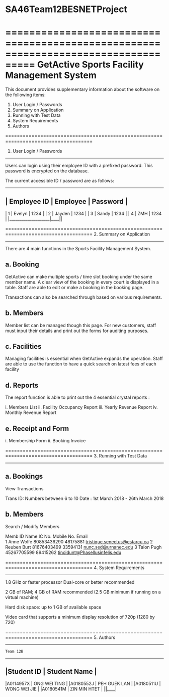 # SA46Team12BESNETProject
 
===================================================================================
		     		  	GetActive 
		     	    Sports Facility Management System
===================================================================================

This document provides supplementary information 
about the software on the following items:

1. User Login / Passwords
2. Summary on Application
3. Running with Test Data
4. System Requirements
5. Authors

====================================================================================
1. User Login / Passwords
____________________________________________________________________________________

Users can login using their employee ID with a prefixed password. This password is 
encrypted on the database.

The current accessible ID / password are as follows:
________________________________________________________________
|    Employee ID     |       Employee 	    |     Password     |
----------------------------------------------------------------
|         1          |        Evelyn	    |      1234        |
|         2          |        Jayden	    |      1234        |
|         3          |        Sandy	    |      1234        |
|         4          |        ZMH	    |      1234        |
|____________________|______________________|__________________|

====================================================================================
2. Summary on Application
____________________________________________________________________________________
There are 4 main functions in the Sports Facility Management System.

a. Booking
-----------------------
GetActive can make multiple sports / time slot booking under the same member name. 
A clear view of the booking in every court is displayed in a table. Staff are able 
to edit or make a booking in the booking page.

Transactions can also be searched through based on various requirements. 

b. Members
-----------------------
Member list can be managed though this page. For new customers, staff must input their 
details and print out the forms for auditing purposes.

c. Facilities
-------------------------
Managing facilities is essential when GetActive expands the operation. Staff are able 
to use the function to have a quick search on latest fees of each facility

d. Reports
------------------------
The report function is able to print out the 4 essential crystal reports :

i.   Members List
ii.  Facility Occupancy Report
iii. Yearly Revenue Report
iv.  Monthly Revenue Report

e. Receipt and Form
------------------------
i. Membership Form
ii. Booking Invoice


====================================================================================
3. Running with Test Data
____________________________________________________________________________________

a. Bookings
------------------------------------
View Transactions

Trans ID: Numbers between 6 to 10
Date 	: 1st March 2018 - 26th March 2018

b. Members
------------------------------------
Search / Modify Members

Memb
ID	Name		IC No.		Mobile No.	Email				
1	Anne Wolfe	80853436290	48175881	tristique.senectus@estarcu.ca
2	Reuben Burt	81676403499	33594131	nunc.sed@urnanec.edu
3	Talon Pugh	45267705599	89415262	tincidunt@Phasellusinfelis.edu

====================================================================================
4. System Requirements
____________________________________________________________________________________

1.8 GHz or faster processor 
Dual-core or better recommended

2 GB of RAM; 4 GB of RAM recommended 
(2.5 GB minimum if running on a virtual machine)

Hard disk space: up to 1 GB of available space

Video card that supports a minimum display resolution 
of 720p (1280 by 720)

====================================================================================
5. Authors
____________________________________________________________________________________
	
	Team 12B
_______________________________
|Student ID  |  Student Name  |
------------------------------
|A0114957X   |	ONG WEI TING  |
|A0180552J   |	PEH GUEK LAN  |
|A0180511U   |	WONG WEI JIE  |
|A0180541M   |	ZIN MIN HTET  |
|____________|________________|

